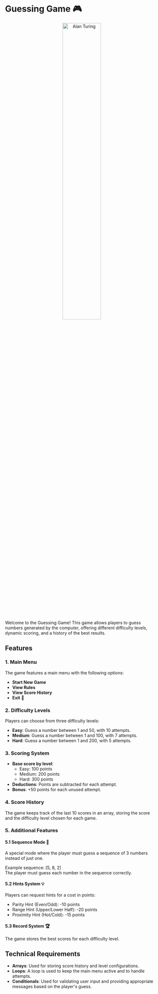 # Guessing Game 🎮

<div align="center">
    <img src="https://cdn.universoracionalista.org/wp-content/uploads/2020/06/Alan-Turing-o-pai-da-ciencia-da-computacao-800x620.webp" alt="Alan Turing" width="50%">
</div>

Welcome to the Guessing Game! This game allows players to guess numbers generated by the computer, offering different difficulty levels, dynamic scoring, and a history of the best results.

## Features

### 1. Main Menu
The game features a main menu with the following options:
- **Start New Game**  
- **View Rules**  
- **View Score History**  
- **Exit** 🚪

### 2. Difficulty Levels
Players can choose from three difficulty levels:
- **Easy**: Guess a number between 1 and 50, with 10 attempts.
- **Medium**: Guess a number between 1 and 100, with 7 attempts.
- **Hard**: Guess a number between 1 and 200, with 5 attempts.

### 3. Scoring System
- **Base score by level**:
  - Easy: 100 points
  - Medium: 200 points
  - Hard: 300 points
- **Deductions**: Points are subtracted for each attempt.
- **Bonus**: +50 points for each unused attempt.

### 4. Score History
The game keeps track of the last 10 scores in an array, storing the score and the difficulty level chosen for each game.

### 5. Additional Features

#### 5.1 Sequence Mode 🔢
A special mode where the player must guess a sequence of 3 numbers instead of just one.

Example sequence: [5, 8, 2]  
The player must guess each number in the sequence correctly.

#### 5.2 Hints System 💡
Players can request hints for a cost in points:
- Parity Hint (Even/Odd): -10 points
- Range Hint (Upper/Lower Half): -20 points
- Proximity Hint (Hot/Cold): -15 points

#### 5.3 Record System 🏆
The game stores the best scores for each difficulty level.

## Technical Requirements

- **Arrays**: Used for storing score history and level configurations.
- **Loops**: A loop is used to keep the main menu active and to handle attempts.
- **Conditionals**: Used for validating user input and providing appropriate messages based on the player's guess.
